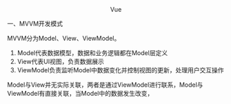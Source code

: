 <center>Vue</center>

一、MVVM开发模式

MVVM分为Model、View、ViewModel。

1. Model代表数据模型，数据和业务逻辑都在Model层定义
2. View代表UI视图，负责数据展示
3. ViewModel负责监听Model中数据变化并控制视图的更新，处理用户交互操作

Model与View并无实际关联，两者是通过ViewModel进行联系，Model与ViewModel有直接关联，当Model中的数据发生改变，

